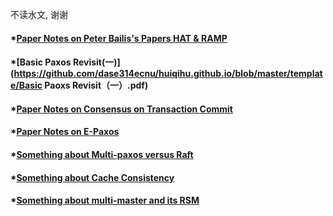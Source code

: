 

不读水文, 谢谢

#### *[Paper Notes on Peter Bailis's Papers HAT & RAMP](https://github.com/dase314ecnu/huiqihu.github.io/blob/master/template/1.md)


#### *[Basic Paxos Revisit(一)](https://github.com/dase314ecnu/huiqihu.github.io/blob/master/template/Basic Paoxs Revisit（一）.pdf)

#### *[Paper Notes on Consensus on Transaction Commit]()


#### *[Paper Notes on E-Paxos]()


#### *[Something about Multi-paxos versus Raft]()


#### *[Something about Cache Consistency]()


#### *[Something about multi-master and its RSM]()








